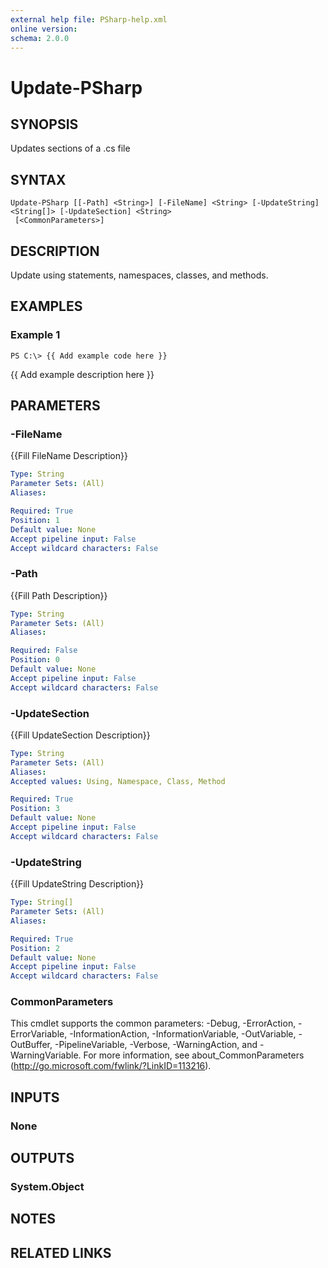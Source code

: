 ```yaml
---
external help file: PSharp-help.xml
online version: 
schema: 2.0.0
---
```


# Update-PSharp

## SYNOPSIS
Updates sections of a .cs file

## SYNTAX

```
Update-PSharp [[-Path] <String>] [-FileName] <String> [-UpdateString] <String[]> [-UpdateSection] <String>
 [<CommonParameters>]
```

## DESCRIPTION
Update using statements, namespaces, classes, and methods.

## EXAMPLES

### Example 1
```
PS C:\> {{ Add example code here }}
```

{{ Add example description here }}

## PARAMETERS

### -FileName
{{Fill FileName Description}}

```yaml
Type: String
Parameter Sets: (All)
Aliases: 

Required: True
Position: 1
Default value: None
Accept pipeline input: False
Accept wildcard characters: False
```

### -Path
{{Fill Path Description}}

```yaml
Type: String
Parameter Sets: (All)
Aliases: 

Required: False
Position: 0
Default value: None
Accept pipeline input: False
Accept wildcard characters: False
```

### -UpdateSection
{{Fill UpdateSection Description}}

```yaml
Type: String
Parameter Sets: (All)
Aliases: 
Accepted values: Using, Namespace, Class, Method

Required: True
Position: 3
Default value: None
Accept pipeline input: False
Accept wildcard characters: False
```

### -UpdateString
{{Fill UpdateString Description}}

```yaml
Type: String[]
Parameter Sets: (All)
Aliases: 

Required: True
Position: 2
Default value: None
Accept pipeline input: False
Accept wildcard characters: False
```

### CommonParameters
This cmdlet supports the common parameters: -Debug, -ErrorAction, -ErrorVariable, -InformationAction, -InformationVariable, -OutVariable, -OutBuffer, -PipelineVariable, -Verbose, -WarningAction, and -WarningVariable. For more information, see about_CommonParameters (http://go.microsoft.com/fwlink/?LinkID=113216).

## INPUTS

### None

## OUTPUTS

### System.Object

## NOTES

## RELATED LINKS

